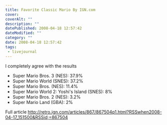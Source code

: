 ```yaml
---
title: Favorite Classic Mario By IGN.com
cover:
coverAlt: ""
description: ""
datePublished: 2008-04-18 12:57:42
dateModified: ""
category: ""
date: 2008-04-18 12:57:42
tags:
 - livejournal
---
```


I completely agree with the results

- Super Mario Bros. 3 (NES): 37.9%
- Super Mario World (SNES): 37.2%
- Super Mario Bros. (NES): 11.4%
- Super Mario World 2: Yoshi's Island (SNES): 8%
- Super Mario Bros. 2 (NES): 3.2%
- Super Mario Land (GBA): 2%

Full article
http://retro.ign.com/articles/867/867504p1.html?RSSwhen2008-04-17_151500&RSSid;=867504
